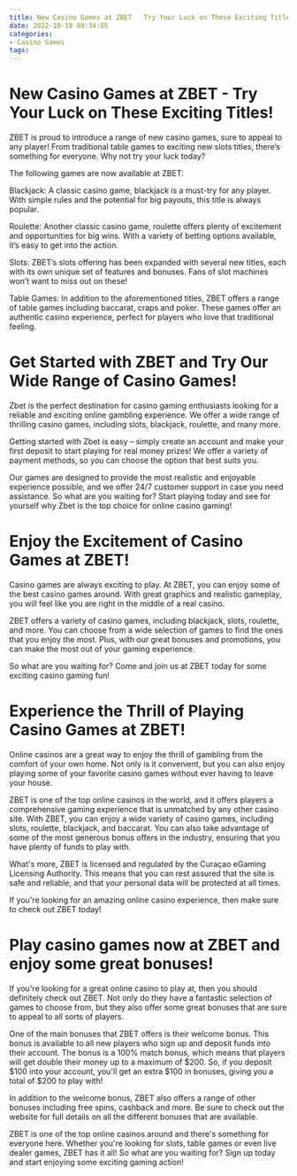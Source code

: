 ```yaml
---
title: New Casino Games at ZBET   Try Your Luck on These Exciting Titles!
date: 2022-10-19 00:34:05
categories:
- Casino Games
tags:
---
```



#  New Casino Games at ZBET - Try Your Luck on These Exciting Titles!

ZBET is proud to introduce a range of new casino games, sure to appeal to any player! From traditional table games to exciting new slots titles, there’s something for everyone. Why not try your luck today?

The following games are now available at ZBET:

Blackjack: A classic casino game, blackjack is a must-try for any player. With simple rules and the potential for big payouts, this title is always popular.

Roulette: Another classic casino game, roulette offers plenty of excitement and opportunities for big wins. With a variety of betting options available, it’s easy to get into the action.

Slots: ZBET’s slots offering has been expanded with several new titles, each with its own unique set of features and bonuses. Fans of slot machines won’t want to miss out on these!

Table Games: In addition to the aforementioned titles, ZBET offers a range of table games including baccarat, craps and poker. These games offer an authentic casino experience, perfect for players who love that traditional feeling.

#  Get Started with ZBET and Try Our Wide Range of Casino Games!

Zbet is the perfect destination for casino gaming enthusiasts looking for a reliable and exciting online gambling experience. We offer a wide range of thrilling casino games, including slots, blackjack, roulette, and many more.

Getting started with Zbet is easy – simply create an account and make your first deposit to start playing for real money prizes! We offer a variety of payment methods, so you can choose the option that best suits you.

Our games are designed to provide the most realistic and enjoyable experience possible, and we offer 24/7 customer support in case you need assistance. So what are you waiting for? Start playing today and see for yourself why Zbet is the top choice for online casino gaming!

#  Enjoy the Excitement of Casino Games at ZBET!

Casino games are always exciting to play. At ZBET, you can enjoy some of the best casino games around. With great graphics and realistic gameplay, you will feel like you are right in the middle of a real casino.

ZBET offers a variety of casino games, including blackjack, slots, roulette, and more. You can choose from a wide selection of games to find the ones that you enjoy the most. Plus, with our great bonuses and promotions, you can make the most out of your gaming experience.

So what are you waiting for? Come and join us at ZBET today for some exciting casino gaming fun!

#  Experience the Thrill of Playing Casino Games at ZBET!

Online casinos are a great way to enjoy the thrill of gambling from the comfort of your own home. Not only is it convenient, but you can also enjoy playing some of your favorite casino games without ever having to leave your house.

ZBET is one of the top online casinos in the world, and it offers players a comprehensive gaming experience that is unmatched by any other casino site. With ZBET, you can enjoy a wide variety of casino games, including slots, roulette, blackjack, and baccarat. You can also take advantage of some of the most generous bonus offers in the industry, ensuring that you have plenty of funds to play with.

What's more, ZBET is licensed and regulated by the Curaçao eGaming Licensing Authority. This means that you can rest assured that the site is safe and reliable, and that your personal data will be protected at all times.

If you're looking for an amazing online casino experience, then make sure to check out ZBET today!

#  Play casino games now at ZBET and enjoy some great bonuses!

If you're looking for a great online casino to play at, then you should definitely check out ZBET. Not only do they have a fantastic selection of games to choose from, but they also offer some great bonuses that are sure to appeal to all sorts of players.

One of the main bonuses that ZBET offers is their welcome bonus. This bonus is available to all new players who sign up and deposit funds into their account. The bonus is a 100% match bonus, which means that players will get double their money up to a maximum of $200. So, if you deposit $100 into your account, you'll get an extra $100 in bonuses, giving you a total of $200 to play with!

In addition to the welcome bonus, ZBET also offers a range of other bonuses including free spins, cashback and more. Be sure to check out the website for full details on all the different bonuses that are available.

ZBET is one of the top online casinos around and there's something for everyone here. Whether you're looking for slots, table games or even live dealer games, ZBET has it all! So what are you waiting for? Sign up today and start enjoying some exciting gaming action!